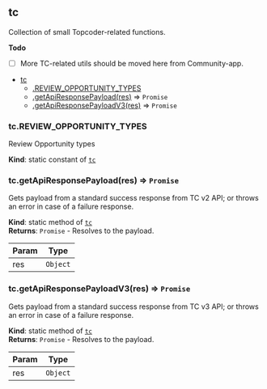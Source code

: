 <a name="module_tc"></a>

## tc
Collection of small Topcoder-related functions.

**Todo**

- [ ] More TC-related utils should be moved here from Community-app.


* [tc](#module_tc)
    * [.REVIEW_OPPORTUNITY_TYPES](#module_tc.REVIEW_OPPORTUNITY_TYPES)
    * [.getApiResponsePayload(res)](#module_tc.getApiResponsePayload) ⇒ <code>Promise</code>
    * [.getApiResponsePayloadV3(res)](#module_tc.getApiResponsePayloadV3) ⇒ <code>Promise</code>

<a name="module_tc.REVIEW_OPPORTUNITY_TYPES"></a>

### tc.REVIEW_OPPORTUNITY_TYPES
Review Opportunity types

**Kind**: static constant of [<code>tc</code>](#module_tc)  
<a name="module_tc.getApiResponsePayload"></a>

### tc.getApiResponsePayload(res) ⇒ <code>Promise</code>
Gets payload from a standard success response from TC v2 API; or throws
an error in case of a failure response.

**Kind**: static method of [<code>tc</code>](#module_tc)  
**Returns**: <code>Promise</code> - Resolves to the payload.  

| Param | Type |
| --- | --- |
| res | <code>Object</code> | 

<a name="module_tc.getApiResponsePayloadV3"></a>

### tc.getApiResponsePayloadV3(res) ⇒ <code>Promise</code>
Gets payload from a standard success response from TC v3 API; or throws
an error in case of a failure response.

**Kind**: static method of [<code>tc</code>](#module_tc)  
**Returns**: <code>Promise</code> - Resolves to the payload.  

| Param | Type |
| --- | --- |
| res | <code>Object</code> | 
